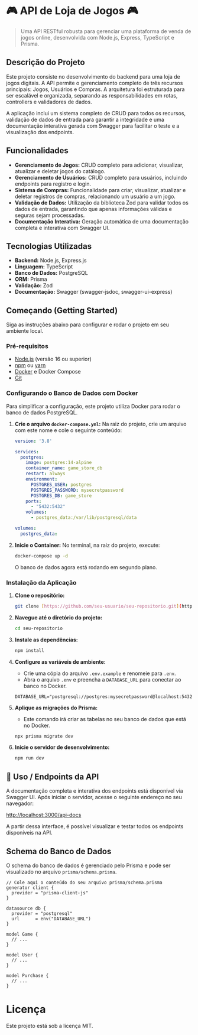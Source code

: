 # 🎮 API de Loja de Jogos 🎮

> Uma API RESTful robusta para gerenciar uma plataforma de venda de jogos online, desenvolvida com Node.js, Express, TypeScript e Prisma.

## Descrição do Projeto

Este projeto consiste no desenvolvimento do backend para uma loja de jogos digitais. A API permite o gerenciamento completo de três recursos principais: Jogos, Usuários e Compras. A arquitetura foi estruturada para ser escalável e organizada, separando as responsabilidades em rotas, controllers e validadores de dados.

A aplicação inclui um sistema completo de CRUD para todos os recursos, validação de dados de entrada para garantir a integridade e uma documentação interativa gerada com Swagger para facilitar o teste e a visualização dos endpoints.

## Funcionalidades

-   **Gerenciamento de Jogos:** CRUD completo para adicionar, visualizar, atualizar e deletar jogos do catálogo.
-   **Gerenciamento de Usuários:** CRUD completo para usuários, incluindo endpoints para registro e login.
-   **Sistema de Compras:** Funcionalidade para criar, visualizar, atualizar e deletar registros de compras, relacionando um usuário a um jogo.
-   **Validação de Dados:** Utilização da biblioteca Zod para validar todos os dados de entrada, garantindo que apenas informações válidas e seguras sejam processadas.
-   **Documentação Interativa:** Geração automática de uma documentação completa e interativa com Swagger UI.

## Tecnologias Utilizadas

-   **Backend:** Node.js, Express.js
-   **Linguagem:** TypeScript
-   **Banco de Dados:** PostgreSQL
-   **ORM:** Prisma
-   **Validação:** Zod
-   **Documentação:** Swagger (swagger-jsdoc, swagger-ui-express)

## Começando (Getting Started)

Siga as instruções abaixo para configurar e rodar o projeto em seu ambiente local.

### Pré-requisitos

-   [Node.js](https://nodejs.org/en/) (versão 16 ou superior)
-   [npm](https://www.npmjs.com/) ou [yarn](https://yarnpkg.com/)
-   [Docker](https://www.docker.com/products/docker-desktop/) e Docker Compose
-   [Git](https://git-scm.com/)

### Configurando o Banco de Dados com Docker

Para simplificar a configuração, este projeto utiliza Docker para rodar o banco de dados PostgreSQL.

1.  **Crie o arquivo `docker-compose.yml`:** Na raiz do projeto, crie um arquivo com este nome e cole o seguinte conteúdo:

    ```yaml
    version: '3.8'

    services:
      postgres:
        image: postgres:14-alpine
        container_name: game_store_db
        restart: always
        environment:
          POSTGRES_USER: postgres
          POSTGRES_PASSWORD: mysecretpassword
          POSTGRES_DB: game_store
        ports:
          - "5432:5432"
        volumes:
          - postgres_data:/var/lib/postgresql/data

    volumes:
      postgres_data:
    ```

2.  **Inicie o Container:** No terminal, na raiz do projeto, execute:

    ```bash
    docker-compose up -d
    ```
    O banco de dados agora está rodando em segundo plano.

### Instalação da Aplicação

1.  **Clone o repositório:**
    ```bash
    git clone [https://github.com/seu-usuario/seu-repositorio.git](https://github.com/seu-usuario/seu-repositorio.git)
    ```

2.  **Navegue até o diretório do projeto:**
    ```bash
    cd seu-repositorio
    ```

3.  **Instale as dependências:**
    ```bash
    npm install
    ```

4.  **Configure as variáveis de ambiente:**
    -   Crie uma cópia do arquivo `.env.example` e renomeie para `.env`.
    -   Abra o arquivo `.env` e preencha a `DATABASE_URL` para conectar ao banco no Docker.

    ```
    DATABASE_URL="postgresql://postgres:mysecretpassword@localhost:5432/game_store"
    ```

5.  **Aplique as migrações do Prisma:**
    -   Este comando irá criar as tabelas no seu banco de dados que está no Docker.
    ```bash
    npx prisma migrate dev
    ```

6.  **Inicie o servidor de desenvolvimento:**
    ```bash
    npm run dev
    ```

## 📖 Uso / Endpoints da API

A documentação completa e interativa dos endpoints está disponível via Swagger UI. Após iniciar o servidor, acesse o seguinte endereço no seu navegador:

[http://localhost:3000/api-docs](http://localhost:3000/api-docs)

A partir dessa interface, é possível visualizar e testar todos os endpoints disponíveis na API.

## Schema do Banco de Dados

O schema do banco de dados é gerenciado pelo Prisma e pode ser visualizado no arquivo `prisma/schema.prisma`.

```prisma
// Cole aqui o conteúdo do seu arquivo prisma/schema.prisma
generator client {
  provider = "prisma-client-js"
}

datasource db {
  provider = "postgresql"
  url      = env("DATABASE_URL")
}

model Game {
  // ...
}

model User {
  // ...
}

model Purchase {
  // ...
}
```
# Licença
Este projeto está sob a licença MIT.
